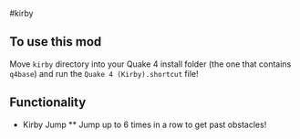 #kirby

## To use this mod
Move `kirby` directory into your Quake 4 install folder (the one that contains `q4base`) and run the `Quake 4 (Kirby).shortcut` file!

## Functionality
* Kirby Jump
** Jump up to 6 times in a row to get past obstacles!